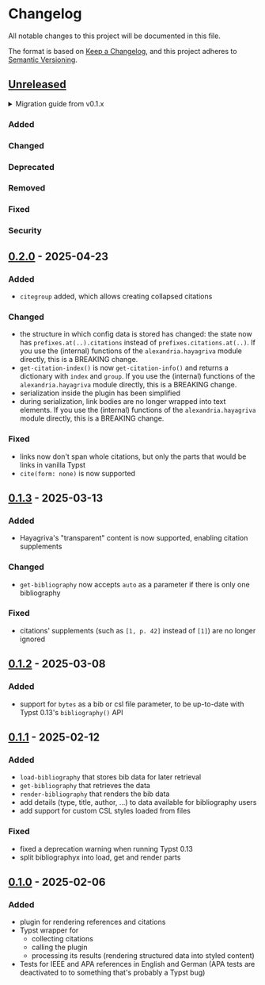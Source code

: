 # Changelog

All notable changes to this project will be documented in this file.

The format is based on [Keep a Changelog](https://keepachangelog.com/en/1.1.0/),
and this project adheres to [Semantic Versioning](https://semver.org/spec/v2.0.0.html).

## [Unreleased]

<details>
<summary>Migration guide from v0.1.x</summary>

<!-- Write migration guide here -->

</details>

### Added

### Changed

### Deprecated

### Removed

### Fixed

### Security

## [0.2.0] - 2025-04-23

### Added
- `citegroup` added, which allows creating collapsed citations

### Changed
- the structure in which config data is stored has changed: the state now has `prefixes.at(..).citations` instead of `prefixes.citations.at(..)`. If you use the (internal) functions of the `alexandria.hayagriva` module directly, this is a BREAKING change.
- `get-citation-index()` is now `get-citation-info()` and returns a dictionary with `index` and `group`. If you use the (internal) functions of the `alexandria.hayagriva` module directly, this is a BREAKING change.
- serialization inside the plugin has been simplified
- during serialization, link bodies are no longer wrapped into text elements. If you use the (internal) functions of the `alexandria.hayagriva` module directly, this is a BREAKING change.

### Fixed
- links now don't span whole citations, but only the parts that would be links in vanilla Typst
- `cite(form: none)` is now supported

## [0.1.3] - 2025-03-13

### Added
- Hayagriva's "transparent" content is now supported, enabling citation supplements

### Changed
- `get-bibliography` now accepts `auto` as a parameter if there is only one bibliography

### Fixed
- citations' supplements (such as `[1, p. 42]` instead of `[1]`) are no longer ignored

## [0.1.2] - 2025-03-08

### Added
- support for `bytes` as a bib or csl file parameter, to be up-to-date with Typst 0.13's `bibliography()` API

## [0.1.1] - 2025-02-12

### Added
- `load-bibliography` that stores bib data for later retrieval
- `get-bibliography` that retrieves the data
- `render-bibliography` that renders the bib data
- add details (type, title, author, ...) to data available for bibliography users
- add support for custom CSL styles loaded from files

### Fixed
- fixed a deprecation warning when running Typst 0.13
- split bibliographyx into load, get and render parts

## [0.1.0] - 2025-02-06

### Added

- plugin for rendering references and citations
- Typst wrapper for
  - collecting citations
  - calling the plugin
  - processing its results (rendering structured data into styled content)
- Tests for IEEE and APA references in English and German (APA tests are deactivated to to something that's probably a Typst bug)


[Unreleased]: https://github.com/SillyFreak/typst-alexandria/compare/v0.2.0...HEAD
[0.2.0]: https://github.com/SillyFreak/typst-alexandria/releases/tag/v0.2.0
[0.1.3]: https://github.com/SillyFreak/typst-alexandria/releases/tag/v0.1.3
[0.1.2]: https://github.com/SillyFreak/typst-alexandria/releases/tag/v0.1.2
[0.1.1]: https://github.com/SillyFreak/typst-alexandria/releases/tag/v0.1.1
[0.1.0]: https://github.com/SillyFreak/typst-alexandria/releases/tag/v0.1.0
